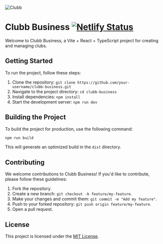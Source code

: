 ![Clubb](https://dweb.link/ipfs/bafkreibtfxe6v5baynz5tbdr4j2umxz3td2yrlaz5r7az4lldu3w7u75di)

# Clubb Business [![Netlify Status](https://api.netlify.com/api/v1/badges/18bee5f4-9340-46f7-8b0c-ac26b29f934e/deploy-status?branch=develop)](https://app.netlify.com/sites/clubb-business/deploys)

Welcome to Clubb Business, a Vite + React + TypeScript project for creating and managing clubs.

## Getting Started

To run the project, follow these steps:

1. Clone the repository: `git clone https://github.com/your-username/clubb-business.git`
2. Navigate to the project directory: `cd clubb-business`
3. Install dependencies: `npm install`
4. Start the development server: `npm run dev`

## Building the Project

To build the project for production, use the following command:

```bash
npm run build
```

This will generate an optimized build in the `dist` directory.

## Contributing

We welcome contributions to Clubb Business! If you'd like to contribute, please follow these guidelines:

1. Fork the repository.
2. Create a new branch: `git checkout -b feature/my-feature`.
3. Make your changes and commit them: `git commit -m "Add my feature"`.
4. Push to your forked repository: `git push origin feature/my-feature`.
5. Open a pull request.

## License

This project is licensed under the [MIT License](LICENSE).
